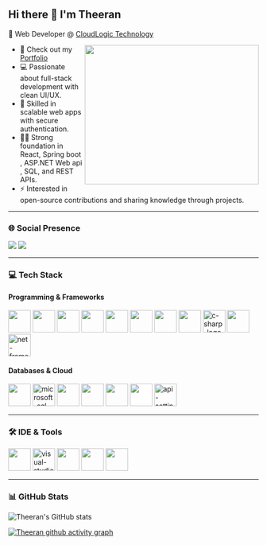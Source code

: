 ## Hi there 👋 I'm Theeran  

🚀 Web Developer @ [CloudLogic Technology](https://www.cloudlogic.in)  

<img align="right" width="350" height="280" src="https://media.tenor.com/UrnPTaqPEzkAAAAd/developer.gif">

- 🔭 Check out my [Portfolio](https://theeran-portfolio.web.app/)
-  💻  Passionate about full-stack development with clean UI/UX.
-  🤹 Skilled in scalable web apps with secure authentication.
-  🧑‍💻 Strong foundation in React, Spring boot , ASP.NET Web api , SQL, and REST APIs.
- ⚡ Interested in open-source contributions and sharing knowledge through projects.  

---

### 🌐 Social Presence  
[<img src="https://img.shields.io/badge/LinkedIn-0077B5?style=for-the-badge&logo=linkedin&logoColor=white" />](https://www.linkedin.com/in/theeran-a-/)
[<img src="https://img.shields.io/badge/Instagram-d62976?style=for-the-badge&logo=instagram&logoColor=white" />](https://www.instagram.com/itz__me__theeran/)  

---

### 💻 Tech Stack  

#### Programming & Frameworks  
<p align="left">
  <img height="45" src="https://img.icons8.com/color/48/000000/html-5.png"/> 
  <img height="45" src="https://img.icons8.com/color/48/000000/css3.png"/> 
  <img height="45" src="https://img.icons8.com/color/48/000000/sass.png"/> 
  <img height="45" src="https://img.icons8.com/color/48/000000/bootstrap.png"/>
  <img height="45" src="https://img.icons8.com/color/48/000000/javascript.png"/> 
  <img height="45" src="https://www.nicepng.com/png/full/274-2741839_jquery-jquery-logo-transparent-background.png"/> 
  <img height="45" src="https://img.icons8.com/color/48/000000/react-native.png"/> 
  <img height="45" src="https://img.icons8.com/color/48/000000/java-coffee-cup-logo.png"/> 
  <img height="45" src="https://img.icons8.com/color/48/c-sharp-logo.png" alt="c-sharp-logo"/>
  <img height="45" src="https://img.icons8.com/color/48/000000/spring-logo.png"/> 
  <img height="45" src="https://img.icons8.com/color/48/net-framework.png" alt="net-framework"/>
</p>

#### Databases & Cloud  
<p align="left">
  <img height="45" src="https://img.icons8.com/color/48/000000/mysql-logo.png"/> 
  <img height="45" src="https://img.icons8.com/color/48/microsoft-sql-server.png" alt="microsoft-sql-server"/>
  <img height="45" src="https://zohowebstatic.com/sites/default/files/ogimage/catalyst-logo.png"/> 
  <img height="45" src="https://img.icons8.com/color/48/000000/google-firebase-console.png"/> 
  <img height="45" src="https://cdn.sanity.io/images/34ent8ly/production/ec37a3660704e1fa2b4246c9a01ab34e145194ad-824x824.png" />
  <img height="45" style="background-color:white;" src="https://static.wikia.nocookie.net/logopedia/images/a/a7/Vercel_favicon.svg/revision/latest?cb=20221026155821" />
  <img height="45" src="https://img.icons8.com/ultraviolet/40/api-settings.png" alt="api-settings"/>
</p>

---

### 🛠 IDE & Tools  
<p align="left">
  <img height="45" src="https://img.icons8.com/color/48/000000/visual-studio-code-2019.png"/> 
  <img height="45" src="https://img.icons8.com/color/48/visual-studio--v2.png" alt="visual-studio--v2"/>
  <img height="45" src="https://img.icons8.com/officel/480/null/java-eclipse.png"/> 
  <img height="45" src="https://img.icons8.com/color/48/000000/git.png"/> 
  <img height="45" src="https://img.icons8.com/color/48/000000/figma--v1.png"/>  
</p>

---

### 📊 GitHub Stats
![Theeran's GitHub stats](https://github-readme-stats.vercel.app/api?username=Theeran05&theme=dark&show_icons=true&hide=issues,contribs)  


[![Theeran github activity graph](https://github-readme-activity-graph.vercel.app/graph?username=Theeran05&bg_color=000000&color=ffffff&line=04ff00&point=ffffff&area=true&hide_border=true)](https://github.com/ashutosh00710/github-readme-activity-graph)  

